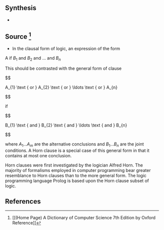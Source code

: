 ## Synthesis
- 
## Source [^1]
- In the clausal form of logic, an expression of the form

  

A if $B_{1}$ and $B_{2}$ and $\ldots$ and $B_{n}$

This should be contrasted with the general form of clause

  

$$

A_{1} \text { or } A_{2} \text { or } \ldots \text { or } A_{n}

$$

  

if

  

$$

B_{1} \text { and } B_{2} \text { and } \ldots \text { and } B_{n}

$$

  

where $A_{1} \ldots A_{m}$ are the alternative conclusions and $B_{1} \ldots B_{n}$ are the joint conditions. A Horn clause is a special case of this general form in that it contains at most one conclusion.

  

Horn clauses were first investigated by the logician Alfred Horn. The majority of formalisms employed in computer programming bear greater resemblance to Horn clauses than to the more general form. The logic programming language Prolog is based upon the Horn clause subset of logic.
## References

[^1]: [[(Home Page) A Dictionary of Computer Science 7th Edition by Oxford Reference]]